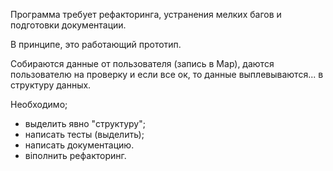 Программа требует рефакторинга, устранения мелких багов и подготовки документации.

В принципе, это работающий прототип.

Собираются данные от пользователя (запись в Мар), даются пользователю на проверку и если все ок, то данные выплевываются... в структуру данных.

Необходимо;
- выделить явно "структуру";
- написать тесты (выделить);
- написать документацию.
- віполнить рефакторинг.